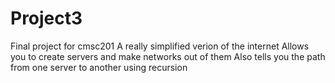 # Project3
Final project for cmsc201
A really simplified verion of the internet
Allows you to create servers and make networks out of them
Also tells you the path from one server to another using recursion
